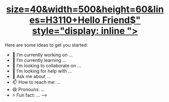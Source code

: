 <h1 align="center">
  <a href="https://git.io/typing-svg">
    size=40&width=500&height=60&lines=H3110+Hello Friend$" style="display: inline ">
  </a>
</h1

Here are some ideas to get you started:

- 🔭 I’m currently working on ...
- 🌱 I’m currently learning ...
- 👯 I’m looking to collaborate on ...
- 🤔 I’m looking for help with ...
- 💬 Ask me about ...
- 📫 How to reach me: ...
- 😄 Pronouns: ...
- ⚡ Fun fact: ...
-->

